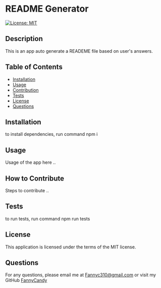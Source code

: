 
  # README Generator 
  [![License: MIT](https://img.shields.io/badge/License-MIT-yellow.svg)](https://opensource.org/licenses/MIT)

  ## Description
  This is an app auto generate a READEME file based on user's answers.

  ## Table of Contents
  - [Installation](#installation)
  - [Usage](#usage)
  - [Contribution](#how-to-contribute)
  - [Tests](#tests)
  - [License](#license)
  - [Questions](#questions)

  ## Installation
  to install dependencies, run command npm i

  ## Usage
  Usage of the app here ..

  ## How to Contribute
  Steps to contribute ..

  ## Tests
  to run tests, run command npm run tests

  ## License
  This application is licensed under the terms of the MIT license.

  ## Questions
  For any questions, please email me at [Fannyc310@gmail.com](mailto:Fannyc310@gmail.com)
  or visit my GitHub [FannyCandy](https://github.com/FannyCandy)

